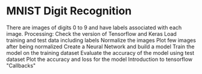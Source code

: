 # MNIST Digit Recognition
There are images of digits 0 to 9 and have labels associated with each image.
Processing:
  Check the version of Tensorflow and Keras
  Load training and test data including labels
  Normalize the images
  Plot few images after being normalized
  Create a Neural Network and build a model
  Train the model on the training dataset
  Evaluate the accuracy of the model using test dataset
  Plot the accuracy and loss for the model
  Introduction to tensorflow "Callbacks"
